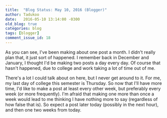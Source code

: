 ```yaml
---
title:  "Blog Status: May 10, 2016 (Blogger)"
author: Tadukoo
date:   2016-05-10 13:14:00 -0300
old_blog: true
categories: blog
tags: [blogger]
comment_issue_id: 18
---
```

As you can see, I've been making about one post a month. I didn't really plan that, it just sort of happened. I remember back in December and January, I 
thought I'd be making two posts a day every day. Of course that hasn't happened, due to college and work taking a lot of time out of me.

There's a lot I could talk about on here, but I never get around to it. For me, my last day of college this semester is Thursday. So now that I'll have more 
time, I'd like to make a post at least every other week, but preferably every week (or more frequently). I'm afraid that making one more than once a week 
would lead to me thinking I have nothing more to say (regardless of how false that is). So expect a post later today (possibly in the next hour), and then 
one two weeks from today.
